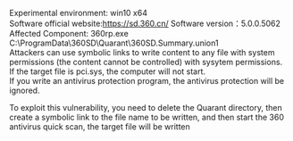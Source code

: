 Experimental environment: win10 x64   
Software official website:https://sd.360.cn/
Software version：5.0.0.5062  
Affected Component: 360rp.exe  C:\ProgramData\360SD\Quarant\360SD.Summary.union1   
Attackers can use symbolic links to write content to any file with system permissions (the content cannot be controlled) with sysytem permissions.   
If the target file is pci.sys, the computer will not start.   
If you write an antivirus protection program, the antivirus protection will be ignored. 

To exploit this vulnerability, you need to delete the Quarant directory, then create a symbolic link to the file name to be written, and then start the 360 antivirus quick scan, the target file will be written

